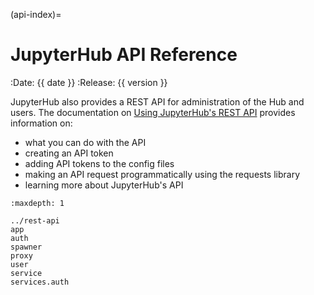 (api-index)=

# JupyterHub API Reference

<!--
    Below is a MyST field list, using MyST substitution, as supported
    by enabling the respective MyST extensions in docs/source/conf.py.
-->

:Date: {{ date }}
:Release: {{ version }}

JupyterHub also provides a REST API for administration of the Hub and users.
The documentation on [Using JupyterHub's REST API](howto:rest-api) provides
information on:

- what you can do with the API
- creating an API token
- adding API tokens to the config files
- making an API request programmatically using the requests library
- learning more about JupyterHub's API

```{toctree}
:maxdepth: 1

../rest-api
app
auth
spawner
proxy
user
service
services.auth
```

[openapi initiative]: https://www.openapis.org/
